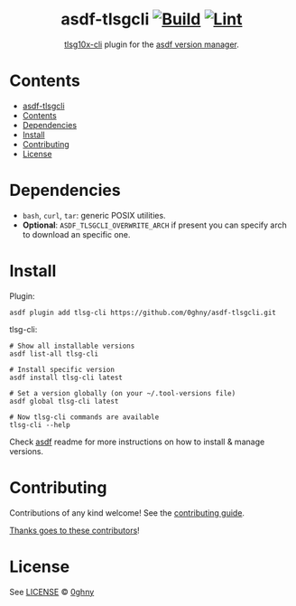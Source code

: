<div align="center">

# asdf-tlsgcli [![Build](https://github.com/0ghny/asdf-tlsgcli/actions/workflows/build.yml/badge.svg)](https://github.com/0ghny/asdf-tlsgcli/actions/workflows/build.yml) [![Lint](https://github.com/0ghny/asdf-tlsgcli/actions/workflows/lint.yml/badge.svg)](https://github.com/0ghny/asdf-tlsgcli/actions/workflows/lint.yml)

[tlsg10x-cli](https://github.com/0ghny/tlsg10x-cli) plugin for the [asdf version manager](https://asdf-vm.com).

</div>

# Contents

- [asdf-tlsgcli ](#asdf-tlsgcli--)
- [Contents](#contents)
- [Dependencies](#dependencies)
- [Install](#install)
- [Contributing](#contributing)
- [License](#license)

# Dependencies

- `bash`, `curl`, `tar`: generic POSIX utilities.
- **Optional**: `ASDF_TLSGCLI_OVERWRITE_ARCH` if present you can specify arch to download an specific one.

# Install

Plugin:

```shell
asdf plugin add tlsg-cli https://github.com/0ghny/asdf-tlsgcli.git
```

tlsg-cli:

```shell
# Show all installable versions
asdf list-all tlsg-cli

# Install specific version
asdf install tlsg-cli latest

# Set a version globally (on your ~/.tool-versions file)
asdf global tlsg-cli latest

# Now tlsg-cli commands are available
tlsg-cli --help
```

Check [asdf](https://github.com/asdf-vm/asdf) readme for more instructions on how to
install & manage versions.

# Contributing

Contributions of any kind welcome! See the [contributing guide](contributing.md).

[Thanks goes to these contributors](https://github.com/0ghny/asdf-tlsgcli/graphs/contributors)!

# License

See [LICENSE](LICENSE) © [0ghny](https://github.com/0ghny/)
